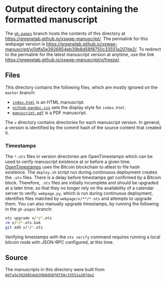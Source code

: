 # Output directory containing the formatted manuscript

The [`gh-pages`](https://github.com/greenelab/xswap-manuscript/tree/gh-pages) branch hosts the contents of this directory at https://greenelab.github.io/xswap-manuscript/.
The permalink for this webpage version is https://greenelab.github.io/xswap-manuscript/v/0dfa5e3926854eb39b8d58f8750c33551a207de2/.
To redirect to the permalink for the latest manuscript version at anytime, use the link https://greenelab.github.io/xswap-manuscript/v/freeze/.

## Files

This directory contains the following files, which are mostly ignored on the `master` branch:

+ [`index.html`](index.html) is an HTML manuscript.
+ [`github-pandoc.css`](github-pandoc.css) sets the display style for `index.html`.
+ [`manuscript.pdf`](manuscript.pdf) is a PDF manuscript.

The `v` directory contains directories for each manuscript version.
In general, a version is identified by the commit hash of the source content that created it.

### Timestamps

The `*.ots` files in version directories are OpenTimestamps which can be used to verify manuscript existence at or before a given time.
[OpenTimestamps](https://opentimestamps.org/) uses the Bitcoin blockchain to attest to file hash existence.
The `deploy.sh` script run during continuous deployment creates the `.ots` files.
There is a delay before timestamps get confirmed by a Bitcoin block.
Therefore, `.ots` files are initially incomplete and should be upgraded at a later time, so that they no longer rely on the availability of a calendar server to verify.
`webpage.py`, which is run during continuous deployment, identifies files matched by `webpage/v/**/*.ots` and attempts to upgrade them.
You can also manually upgrade timestamps, by running the following in the `gh-pages` branch:

```sh
ots upgrade v/*/*.ots
rm v/*/*.ots.bak
git add v/*/*.ots
```

Verifying timestamps with the `ots verify` command requires running a local bitcoin node with JSON-RPC configured, at this time.

## Source

The manuscripts in this directory were built from
[`0dfa5e3926854eb39b8d58f8750c33551a207de2`](https://github.com/greenelab/xswap-manuscript/commit/0dfa5e3926854eb39b8d58f8750c33551a207de2).
